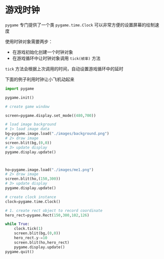 # 游戏时钟

`pygame` 专门提供了一个类 `pygame.time.Clock` 可以非常方便的设置屏幕的绘制速度

使用时钟对象需要两步：

- 在游戏初始化创建一个时钟对象
- 在游戏循环中让时钟对象调用 `tick(帧率)` 方法

`tick` 方法会根据上次调用的时间，自动设置游戏循环中的延时

下面的例子利用时钟让小飞机动起来

```py
import pygame

pygame.init()

# create game window

screen=pygame.display.set_mode((480,700))

# load image background
# 1> load image data
bg=pygame.image.load("./images/background.png")
# 2> draw image
screen.blit(bg,(0,0))
# 3> update display
pygame.display.update()



ho=pygame.image.load("./images/me1.png")
# 2> draw image
screen.blit(ho,(150,300))
# 3> update display
pygame.display.update()

# create clock instance
clock=pygame.time.Clock()

# 1. create rect object to record coordinate
hero_rect=pygame.Rect(150,300,102,126)

while True:
    clock.tick(1)
    screen.blit(bg,(0,0))
    hero_rect.y-=10
    screen.blit(ho,hero_rect)
    pygame.display.update()
pygame.quit()
```